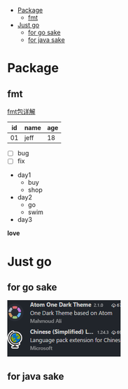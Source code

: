 - [Package](#package)
    - [fmt](#fmt)
- [Just go](#just-go)
    - [for go sake](#for-go-sake)
    - [for java sake](#for-java-sake)
# Package

## fmt
[fmt包详解](https://www.cnblogs.com/golove/p/3286303.html)


| id  | name | age |
| --- | ---- | --- |
| 01  | jeff | 18  |

- [ ] bug
- [ ] fix

- day1
    - buy
    - shop
- day2
    - go
    - swim
- day3

**love**


# Just go 

## for go sake
![](hello.png)

## for java sake